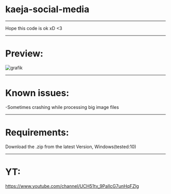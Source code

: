 # kaeja-social-media
-------------------------------------

Hope this code is ok xD <3

-------------------------------------

# Preview:
![grafik](https://user-images.githubusercontent.com/60042912/171493468-e723bbf3-bffd-4672-b13a-baab14161bfd.png)



-------------------------------------

# Known issues:
  -Sometimes crashing while processing big image files
  
-------------------------------------

# Requirements:
Download the .zip from the latest Version, Windows(tested:10)

-------------------------------------

# YT:
https://www.youtube.com/channel/UCH51tv_9PaIlcG7unHqFZlg
